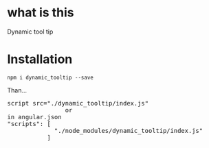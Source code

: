 # what is this

Dynamic tool tip

# Installation

`npm i dynamic_tooltip --save`

Than...

<pre>
script src="./dynamic_tooltip/index.js"
                or
in angular.json
"scripts": [
             "./node_modules/dynamic_tooltip/index.js"
           ]
</pre>